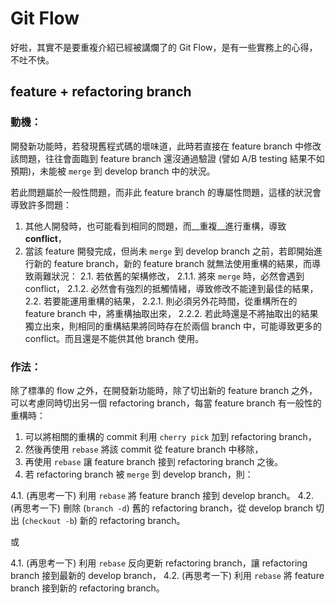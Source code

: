 # Git Flow

好啦，其實不是要重複介紹已經被講爛了的 Git Flow，是有一些實務上的心得，不吐不快。

## feature + refactoring branch

### 動機：

開發新功能時，若發現舊程式碼的壞味道，此時若直接在 feature branch 中修改該問題，往往會面臨到 feature branch 還沒通過驗證 (譬如 A/B testing 結果不如預期)，未能被 `merge` 到 develop branch 中的狀況。

若此問題屬於一般性問題，而非此 feature branch 的專屬性問題，這樣的狀況會導致許多問題：

1. 其他人開發時，也可能看到相同的問題，而__重複__進行重構，導致 __conflict__，
2. 當該 feature 開發完成，但尚未 `merge` 到 develop branch 之前，若即開始進行新的 feature branch，新的 feature branch 就無法使用重構的結果，而導致兩難狀況：
2.1. 若依舊的架構修改，
2.1.1. 將來 `merge` 時，必然會遇到 conflict，
2.1.2. 必然會有強烈的抵觸情緒，導致修改不能達到最佳的結果，
2.2. 若要能運用重構的結果，
2.2.1. 則必須另外花時間，從重構所在的 feature branch 中，將重構抽取出來，
2.2.2. 若此時還是不將抽取出的結果獨立出來，則相同的重構結果將同時存在於兩個 branch 中，可能導致更多的 conflict。而且還是不能供其他 branch 使用。

### 作法：

除了標準的 flow 之外，在開發新功能時，除了切出新的 feature branch 之外，可以考慮同時切出另一個 refactoring branch，每當 feature branch 有一般性的重構時：

1. 可以將相關的重構的 commit 利用 `cherry pick` 加到 refactoring branch，
2. 然後再使用 `rebase` 將該 commit 從 feature branch 中移除，
3. 再使用 `rebase` 讓 feature branch 接到 refactoring branch 之後。
4. 若 refactoring branch 被 `merge` 到 develop branch，則：

4.1. (再思考一下) 利用 `rebase` 將 feature branch 接到 develop branch。
4.2. (再思考一下) 刪除 (`branch -d`) 舊的 refactoring branch，從 develop branch 切出 (`checkout -b`) 新的 refactoring branch。

或

4.1. (再思考一下) 利用 `rebase` 反向更新 refactoring branch，讓 refactoring branch 接到最新的 develop branch，
4.2. (再思考一下) 利用 `rebase` 將 feature branch 接到新的 refactoring branch。

